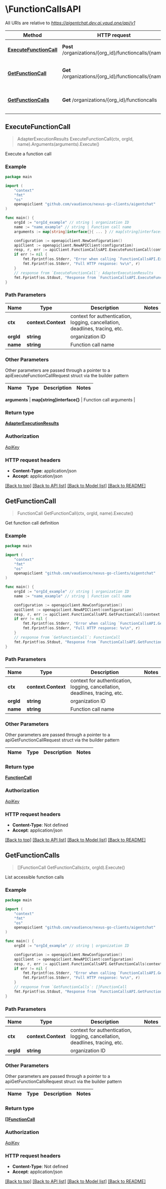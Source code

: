 # \FunctionCallsAPI

All URIs are relative to *https://aigentchat.dev.ai.vaud.one/api/v1*

Method | HTTP request | Description
------------- | ------------- | -------------
[**ExecuteFunctionCall**](FunctionCallsAPI.md#ExecuteFunctionCall) | **Post** /organizations/{org_id}/functioncalls/{name} | Execute a function call
[**GetFunctionCall**](FunctionCallsAPI.md#GetFunctionCall) | **Get** /organizations/{org_id}/functioncalls/{name} | Get function call definition
[**GetFunctionCalls**](FunctionCallsAPI.md#GetFunctionCalls) | **Get** /organizations/{org_id}/functioncalls | List accessible function calls



## ExecuteFunctionCall

> AdapterExecutionResults ExecuteFunctionCall(ctx, orgId, name).Arguments(arguments).Execute()

Execute a function call



### Example

```go
package main

import (
	"context"
	"fmt"
	"os"
	openapiclient "github.com/vaudience/nexus-go-clients/aigentchat"
)

func main() {
	orgId := "orgId_example" // string | organization ID
	name := "name_example" // string | Function call name
	arguments := map[string]interface{}{ ... } // map[string]interface{} | Function call arguments

	configuration := openapiclient.NewConfiguration()
	apiClient := openapiclient.NewAPIClient(configuration)
	resp, r, err := apiClient.FunctionCallsAPI.ExecuteFunctionCall(context.Background(), orgId, name).Arguments(arguments).Execute()
	if err != nil {
		fmt.Fprintf(os.Stderr, "Error when calling `FunctionCallsAPI.ExecuteFunctionCall``: %v\n", err)
		fmt.Fprintf(os.Stderr, "Full HTTP response: %v\n", r)
	}
	// response from `ExecuteFunctionCall`: AdapterExecutionResults
	fmt.Fprintf(os.Stdout, "Response from `FunctionCallsAPI.ExecuteFunctionCall`: %v\n", resp)
}
```

### Path Parameters


Name | Type | Description  | Notes
------------- | ------------- | ------------- | -------------
**ctx** | **context.Context** | context for authentication, logging, cancellation, deadlines, tracing, etc.
**orgId** | **string** | organization ID | 
**name** | **string** | Function call name | 

### Other Parameters

Other parameters are passed through a pointer to a apiExecuteFunctionCallRequest struct via the builder pattern


Name | Type | Description  | Notes
------------- | ------------- | ------------- | -------------


 **arguments** | **map[string]interface{}** | Function call arguments | 

### Return type

[**AdapterExecutionResults**](AdapterExecutionResults.md)

### Authorization

[ApiKey](../README.md#ApiKey)

### HTTP request headers

- **Content-Type**: application/json
- **Accept**: application/json

[[Back to top]](#) [[Back to API list]](../README.md#documentation-for-api-endpoints)
[[Back to Model list]](../README.md#documentation-for-models)
[[Back to README]](../README.md)


## GetFunctionCall

> FunctionCall GetFunctionCall(ctx, orgId, name).Execute()

Get function call definition



### Example

```go
package main

import (
	"context"
	"fmt"
	"os"
	openapiclient "github.com/vaudience/nexus-go-clients/aigentchat"
)

func main() {
	orgId := "orgId_example" // string | organization ID
	name := "name_example" // string | Function call name

	configuration := openapiclient.NewConfiguration()
	apiClient := openapiclient.NewAPIClient(configuration)
	resp, r, err := apiClient.FunctionCallsAPI.GetFunctionCall(context.Background(), orgId, name).Execute()
	if err != nil {
		fmt.Fprintf(os.Stderr, "Error when calling `FunctionCallsAPI.GetFunctionCall``: %v\n", err)
		fmt.Fprintf(os.Stderr, "Full HTTP response: %v\n", r)
	}
	// response from `GetFunctionCall`: FunctionCall
	fmt.Fprintf(os.Stdout, "Response from `FunctionCallsAPI.GetFunctionCall`: %v\n", resp)
}
```

### Path Parameters


Name | Type | Description  | Notes
------------- | ------------- | ------------- | -------------
**ctx** | **context.Context** | context for authentication, logging, cancellation, deadlines, tracing, etc.
**orgId** | **string** | organization ID | 
**name** | **string** | Function call name | 

### Other Parameters

Other parameters are passed through a pointer to a apiGetFunctionCallRequest struct via the builder pattern


Name | Type | Description  | Notes
------------- | ------------- | ------------- | -------------



### Return type

[**FunctionCall**](FunctionCall.md)

### Authorization

[ApiKey](../README.md#ApiKey)

### HTTP request headers

- **Content-Type**: Not defined
- **Accept**: application/json

[[Back to top]](#) [[Back to API list]](../README.md#documentation-for-api-endpoints)
[[Back to Model list]](../README.md#documentation-for-models)
[[Back to README]](../README.md)


## GetFunctionCalls

> []FunctionCall GetFunctionCalls(ctx, orgId).Execute()

List accessible function calls



### Example

```go
package main

import (
	"context"
	"fmt"
	"os"
	openapiclient "github.com/vaudience/nexus-go-clients/aigentchat"
)

func main() {
	orgId := "orgId_example" // string | organization ID

	configuration := openapiclient.NewConfiguration()
	apiClient := openapiclient.NewAPIClient(configuration)
	resp, r, err := apiClient.FunctionCallsAPI.GetFunctionCalls(context.Background(), orgId).Execute()
	if err != nil {
		fmt.Fprintf(os.Stderr, "Error when calling `FunctionCallsAPI.GetFunctionCalls``: %v\n", err)
		fmt.Fprintf(os.Stderr, "Full HTTP response: %v\n", r)
	}
	// response from `GetFunctionCalls`: []FunctionCall
	fmt.Fprintf(os.Stdout, "Response from `FunctionCallsAPI.GetFunctionCalls`: %v\n", resp)
}
```

### Path Parameters


Name | Type | Description  | Notes
------------- | ------------- | ------------- | -------------
**ctx** | **context.Context** | context for authentication, logging, cancellation, deadlines, tracing, etc.
**orgId** | **string** | organization ID | 

### Other Parameters

Other parameters are passed through a pointer to a apiGetFunctionCallsRequest struct via the builder pattern


Name | Type | Description  | Notes
------------- | ------------- | ------------- | -------------


### Return type

[**[]FunctionCall**](FunctionCall.md)

### Authorization

[ApiKey](../README.md#ApiKey)

### HTTP request headers

- **Content-Type**: Not defined
- **Accept**: application/json

[[Back to top]](#) [[Back to API list]](../README.md#documentation-for-api-endpoints)
[[Back to Model list]](../README.md#documentation-for-models)
[[Back to README]](../README.md)

